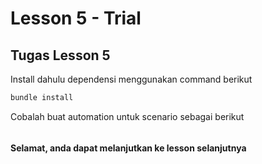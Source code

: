 # Lesson 5 - Trial

## Tugas Lesson 5
Install dahulu dependensi menggunakan command berikut
```bash
bundle install
```

Cobalah buat automation untuk scenario sebagai berikut
```

```

#### Selamat, anda dapat melanjutkan ke lesson selanjutnya